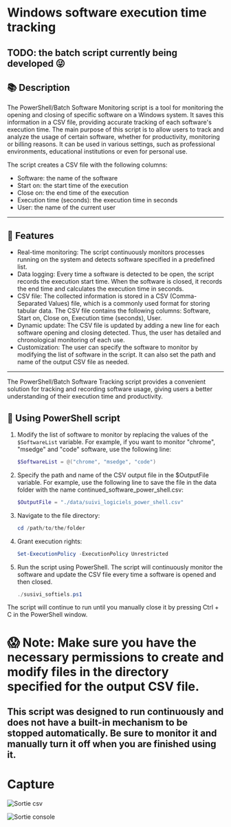 # Windows software execution time tracking

## TODO: the batch script currently being developed 😜

## 📚 Description

The PowerShell/Batch Software Monitoring script is a tool for monitoring the opening and closing of specific software on a Windows system. It saves this information in a CSV file, providing accurate tracking of each software's execution time.
The main purpose of this script is to allow users to track and analyze the usage of certain software, whether for productivity, monitoring or billing reasons. It can be used in various settings, such as professional environments, educational institutions or even for personal use.

The script creates a CSV file with the following columns:
- Software: the name of the software
- Start on: the start time of the execution
- Close on: the end time of the execution
- Execution time (seconds): the execution time in seconds
- User: the name of the current user
  
---
## 💪 Features

  - Real-time monitoring: The script continuously monitors processes running on the system and detects software specified in a predefined list.
  - Data logging: Every time a software is detected to be open, the script records the execution start time. When the software is closed, it records the end time and calculates the execution time in seconds.
  - CSV file: The collected information is stored in a CSV (Comma-Separated Values) file, which is a commonly used format for storing tabular data. The CSV file contains the following columns: Software, Start on, Close on, Execution time (seconds), User.
  - Dynamic update: The CSV file is updated by adding a new line for each software opening and closing detected. Thus, the user has detailed and chronological monitoring of each use.
  - Customization: The user can specify the software to monitor by modifying the list of software in the script. It can also set the path and name of the output CSV file as needed.
---

The PowerShell/Batch Software Tracking script provides a convenient solution for tracking and recording software usage, giving users a better understanding of their execution time and productivity.

## 🏓 Using PowerShell script


1. Modify the list of software to monitor by replacing the values ​​of the `$SoftwareList` variable. For example, if you want to monitor "chrome", "msedge" and "code" software, use the following line:
   ```powershell
   $SoftwareList = @("chrome", "msedge", "code")
   ```
2. Specify the path and name of the CSV output file in the $OutputFile variable. For example, use the following line to save the file in the data folder with the name continued_software_power_shell.csv:
    ```powershell
   $OutputFile = "./data/suivi_logiciels_power_shell.csv"
   ```
3. Navigate to the file directory:
      ```powershell
      cd /path/to/the/folder
      ```
4. Grant execution rights:
    ```powershell
    Set-ExecutionPolicy -ExecutionPolicy Unrestricted
    ```
5. Run the script using PowerShell. The script will continuously monitor the software and update the CSV file every time a software is opened and then closed.
    ```powershell
   ./susivi_softiels.ps1
   ```

The script will continue to run until you manually close it by pressing Ctrl + C in the PowerShell window.

# 😱 Note: Make sure you have the necessary permissions to create and modify files in the directory specified for the output CSV file.

## This script was designed to run continuously and does not have a built-in mechanism to be stopped automatically. Be sure to monitor it and manually turn it off when you are finished using it.

# Capture 

![Sortie csv ](https://github.com/kalibrado/suivi_logiciels/blob/master/sortie_csv.png?raw=true)

![Sortie console ](https://github.com/kalibrado/suivi_logiciels/blob/master/sortie_console.png?raw=true)
